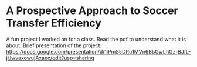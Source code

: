 # A Prospective Approach to Soccer Transfer Efficiency

A fun project I worked on for a class.
Read the pdf to understand what it is about.
Brief presentation of the project: https://docs.google.com/presentation/d/1iPmS5DRu1MVn6B5GwLfiGzrBJfL-jUwvaxowujAxaec/edit?usp=sharing
